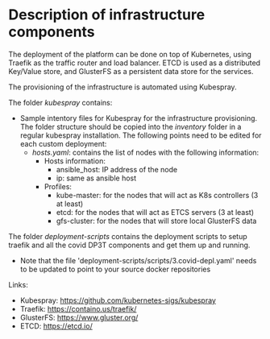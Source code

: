 # Description of infrastructure components


The deployment of the platform can be done on top of Kubernetes, using Traefik as the traffic router and load balancer. ETCD is used as a distributed Key/Value store, and GlusterFS as a persistent data store for the services.

The provisioning of the infrastructure is automated using Kubespray.

The folder *kubespray* contains:
- Sample intentory files for Kubespray for the infrastructure provisioning. The folder structure should be copied into the *inventory* folder in a regular kubespray installation. The following points need to be edited for each custom deployment:
	- *hosts.yaml*: contains the list of nodes with the following information:
		- Hosts information:
			- ansible_host: IP address of the node
			- ip: same as ansible host
		- Profiles:
			- kube-master: for the nodes that will act as K8s controllers (3 at least)
			- etcd: for the nodes that will act as ETCS servers (3 at least)
			- gfs-cluster: for the nodes that will store local GlusterFS data


The folder *deployment-scripts* contains the deployment scripts to setup traefik and all the covid DP3T components and get them up and running. 
- Note that the file 'deployment-scripts/scripts/3.covid-depl.yaml' needs to be updated to point to your source docker repositories

Links:
- Kubespray: https://github.com/kubernetes-sigs/kubespray
- Traefik: https://containo.us/traefik/
- GlusterFS: https://www.gluster.org/
- ETCD: https://etcd.io/